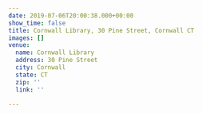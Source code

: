 ```yaml
---
date: 2019-07-06T20:00:38.000+00:00
show_time: false
title: Cornwall Library, 30 Pine Street, Cornwall CT
images: []
venue:
  name: Cornwall Library
  address: 30 Pine Street
  city: Cornwall
  state: CT
  zip: ''
  link: ''

---
```

